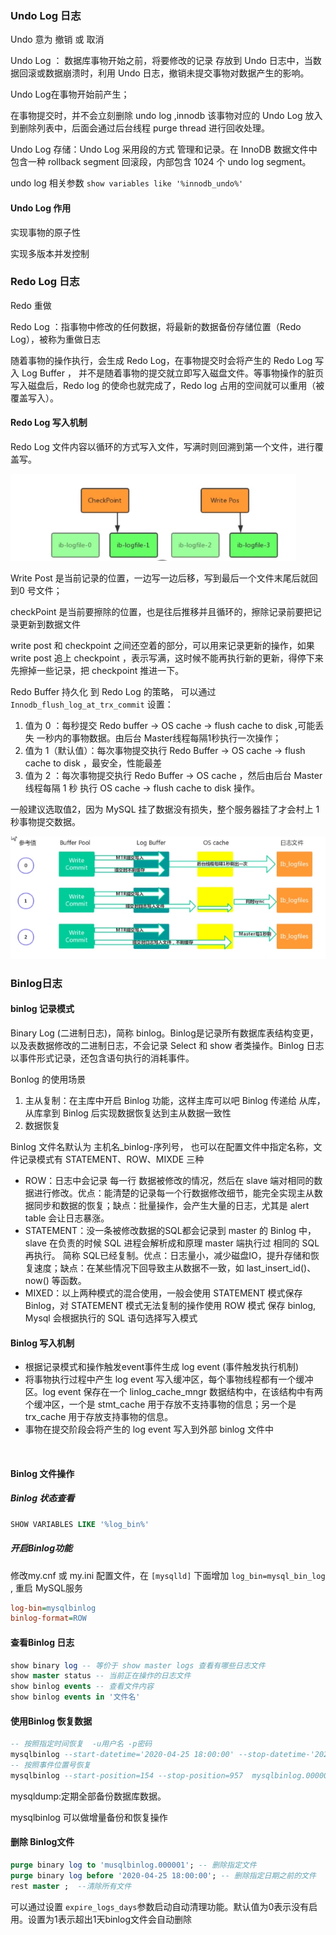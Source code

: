 ### Undo Log 日志

Undo 意为 撤销 或 取消

Undo Log ： 数据库事物开始之前，将要修改的记录 存放到 Undo 日志中，当数据回滚或数据崩溃时，利用 Undo 日志，撤销未提交事物对数据产生的影响。

Undo Log在事物开始前产生；

在事物提交时，并不会立刻删除 undo log ,innodb 该事物对应的 Undo Log 放入到删除列表中，后面会通过后台线程 purge thread 进行回收处理。



Undo Log 存储：Undo Log 采用段的方式 管理和记录。在 InnoDB 数据文件中 包含一种 rollback segment 回滚段，内部包含 1024 个 undo log segment。



undo log 相关参数 `show variables like '%innodb_undo%' `



####  Undo Log 作用

实现事物的原子性

实现多版本并发控制



### Redo Log 日志

Redo 重做

Redo Log ：指事物中修改的任何数据，将最新的数据备份存储位置（Redo Log），被称为重做日志

随着事物的操作执行，会生成 Redo Log，在事物提交时会将产生的 Redo Log 写入 Log Buffer ， 并不是随着事物的提交就立即写入磁盘文件。等事物操作的脏页写入磁盘后，Redo log 的使命也就完成了，Redo log 占用的空间就可以重用（被覆盖写入）。



####  Redo Log 写入机制

Redo Log 文件内容以循环的方式写入文件，写满时则回溯到第一个文件，进行覆盖写。

<img src="./img/RedoLog.PNG" style="zoom:80%;" />



Write Post 是当前记录的位置，一边写一边后移，写到最后一个文件末尾后就回到0 号文件；

checkPoint 是当前要擦除的位置，也是往后推移并且循环的，擦除记录前要把记录更新到数据文件

write post 和 checkpoint 之间还空着的部分，可以用来记录更新的操作，如果 write post 追上 checkpoint ，表示写满，这时候不能再执行新的更新，得停下来先擦掉一些记录，把 checkpoint  推进一下。



Redo Buffer 持久化 到 Redo Log 的策略， 可以通过 `Innodb_flush_log_at_trx_commit` 设置：

1. 值为 0 ：每秒提交 Redo buffer -> OS cache -> flush  cache to disk ,可能丢失 一秒内的事物数据。由后台 Master线程每隔1秒执行一次操作；
2. 值为 1（默认值）：每次事物提交执行 Redo Buffer -> OS cache -> flush  cache to disk ，最安全，性能最差
3. 值为 2 ：每次事物提交执行  Redo Buffer -> OS cache ，然后由后台 Master 线程每隔 1 秒 执行  OS cache -> flush  cache to disk  操作。

一般建议选取值2，因为 MySQL 挂了数据没有损失，整个服务器挂了才会村上 1 秒事物提交数据。

<img src="./img/redolog_flush.PNG" style="zoom:90%;" />



###   Binlog日志

####  binlog 记录模式

Binary Log (二进制日志)，简称 binlog。Binlog是记录所有数据库表结构变更，以及表数据修改的二进制日志，不会记录 Select 和 show 者类操作。Binlog 日志以事件形式记录，还包含语句执行的消耗事件。

Bonlog 的使用场景

1. 主从复制：在主库中开启 Binlog 功能，这样主库可以吧 Binlog 传递给 从库，从库拿到 Binlog 后实现数据恢复达到主从数据一致性
2. 数据恢复



Binlog 文件名默认为 主机名_binlog-序列号， 也可以在配置文件中指定名称，文件记录模式有 STATEMENT、ROW、MIXDE 三种

- ROW：日志中会记录 每一行 数据被修改的情况，然后在 slave 端对相同的数据进行修改。优点：能清楚的记录每一个行数据修改细节，能完全实现主从数据同步和数据的恢复；缺点：批量操作，会产生大量的日志，尤其是 alert table 会让日志暴涨。
- STATEMENT：没一条被修改数据的SQL都会记录到 master 的 Binlog 中，slave 在负责的时候 SQL 进程会解析成和原理 master 端执行过 相同的 SQL 再执行。 简称 SQL已经复制。优点：日志量小，减少磁盘IO，提升存储和恢复速度；缺点：在某些情况下回导致主从数据不一致，如 last_insert_id()、now() 等函数。
- MIXED：以上两种模式的混合使用，一般会使用 STATEMENT 模式保存 Binlog，对 STATEMENT 模式无法复制的操作使用 ROW 模式 保存 binlog, Mysql 会根据执行的 SQL 语句选择写入模式



####   Binlog 写入机制

- 根据记录模式和操作触发event事件生成 log event (事件触发执行机制) 
- 将事物执行过程中产生 log event 写入缓冲区，每个事物线程都有一个缓冲区。log event 保存在一个 linlog_cache_mngr 数据结构中，在该结构中有两个缓冲区，一个是 stmt_cache 用于存放不支持事物的信息；另一个是 trx_cache 用于存放支持事物的信息。
- 事物在提交阶段会将产生的 log event 写入到外部 binlog 文件中

​	

####  Binlog 文件操作

##### Binlog 状态查看

```sql
SHOW VARIABLES LIKE '%log_bin%'
```



##### 开启Binlog功能

修改my.cnf 或 my.ini 配置文件，在 `[mysqlld]` 下面增加 `log_bin=mysql_bin_log` , 重启 MySQL服务

```ini
log-bin=mysqlbinlog
binlog-format=ROW
```



####  查看Binlog 日志

```sql
show binary log -- 等价于 show master logs 查看有哪些日志文件
show master status -- 当前正在操作的日志文件
show binlog events -- 查看文件内容
show binlog events in '文件名'
```

#### 使用Binlog 恢复数据

```sql
-- 按照指定时间恢复  -u用户名 -p密码
mysqlbinlog --start-datetime='2020-04-25 18:00:00' --stop-datetime-'2020-08-25 18:00:00' mysqlbinlog.000002 | mysql -uroot -p
-- 按照事件位置号恢复
mysqlbinlog --start-position=154 --stop-position=957  mysqlbinlog.000002 | mysql -uroot -p

```

mysqldump:定期全部备份数据库数据。

mysqlbinlog 可以做增量备份和恢复操作

####  删除 Binlog文件

```sql
purge binary log to 'musqlbinlog.000001'; -- 删除指定文件
purge binary log before '2020-04-25 18:00:00'; -- 删除指定日期之前的文件
rest master ;  --清除所有文件
```

可以通过设置 `expire_logs_days`参数启动自动清理功能。默认值为0表示没有启用。设置为1表示超出1天binlog文件会自动删除








